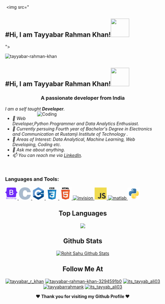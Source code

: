 <img align = "center"> <img src="<p align="center"> <h2>#Hi, I am Tayyabar Rahman Khan!<img height="60" width="60" src="https://www.bloomberg.com/graphics/2015-paul-ford-what-is-code/images/emotes/waving.gif"></h2></p>">

<p align="left"> <img src="https://komarev.com/ghpvc/?username=tayyabar-rahman-khan&label=Profile%20views&color=0e75b6&style=flat" alt="tayyabar-rahman-khan" /> </p>

<p align="center"> <h2>#Hi, I am Tayyabar Rahman Khan!<img height="60" width="60" src="https://www.bloomberg.com/graphics/2015-paul-ford-what-is-code/images/emotes/waving.gif"></h2></p>
<h3 align="center">A passionate developer from India</h3>
<i>I am a self taught <b>Developer</b>.</i>

<img align="right" alt="Coding" width="400" src="https://user-images.githubusercontent.com/74038190/235224431-e8c8c12e-6826-47f1-89fb-2ddad83b3abf.gif">
<br>
<i>
<ul>
        <li>🔭 Web Developer,Python Programmer and Data Analytics Enthusiast.</li>
        <li>💼 Currently persuing Fourth year of Bachelor's Degree in Electronics and Communication at Rustamji Institute of Technology .</li>
        <li>🤔 Areas of Interest: Data Analytical, Machine Learning, Web Developing, Coding etc.</li>
        <li>💬 Ask me about anything.</li>
        <li>📫 You can reach me via <a target="_blank" href="https://www.linkedin.com/in/rohit-sahu-797657206/">LinkedIn</a>.</li>
      </ul>
</i>
<br/>








</p>

<h3 align="left">Languages and Tools:</h3>
<p align="left"> <a href="https://getbootstrap.com" target="_blank" rel="noreferrer"> <img src="https://raw.githubusercontent.com/devicons/devicon/master/icons/bootstrap/bootstrap-plain-wordmark.svg" alt="bootstrap" width="40" height="40"/> </a> <a href="https://www.cprogramming.com/" target="_blank" rel="noreferrer"> <img src="https://raw.githubusercontent.com/devicons/devicon/master/icons/c/c-original.svg" alt="c" width="40" height="40"/> </a> <a href="https://www.w3schools.com/cpp/" target="_blank" rel="noreferrer"> <img src="https://raw.githubusercontent.com/devicons/devicon/master/icons/cplusplus/cplusplus-original.svg" alt="cplusplus" width="40" height="40"/> </a> <a href="https://www.w3schools.com/css/" target="_blank" rel="noreferrer"> <img src="https://raw.githubusercontent.com/devicons/devicon/master/icons/css3/css3-original-wordmark.svg" alt="css3" width="40" height="40"/> </a> <a href="https://www.w3.org/html/" target="_blank" rel="noreferrer"> <img src="https://raw.githubusercontent.com/devicons/devicon/master/icons/html5/html5-original-wordmark.svg" alt="html5" width="40" height="40"/> </a> <a href="https://www.invisionapp.com/" target="_blank" rel="noreferrer"> <img src="https://www.vectorlogo.zone/logos/invisionapp/invisionapp-icon.svg" alt="invision" width="40" height="40"/> </a> <a href="https://developer.mozilla.org/en-US/docs/Web/JavaScript" target="_blank" rel="noreferrer"> <img src="https://raw.githubusercontent.com/devicons/devicon/master/icons/javascript/javascript-original.svg" alt="javascript" width="40" height="40"/> </a> <a href="https://www.mathworks.com/" target="_blank" rel="noreferrer"> <img src="https://upload.wikimedia.org/wikipedia/commons/2/21/Matlab_Logo.png" alt="matlab" width="40" height="40"/> </a> <a href="https://www.python.org" target="_blank" rel="noreferrer"> <img src="https://raw.githubusercontent.com/devicons/devicon/master/icons/python/python-original.svg" alt="python" width="40" height="40"/> </a> </p>

<div align="center">

## Top Languages
<a href="https://github.com/rohitsahu70">
  <img align="center" src="https://github-readme-stats.vercel.app/api/top-langs/?username=Tayybar-Rahman-Khan&theme=tokyonight&layout=compact">
</a>
 </div>
 
 <div align="center">

## Github Stats
<a href="https://github.com/Tayybar-Rahman-Khan">
  <img align="center" alt="Rohit Sahu Github Stats" src="https://github-readme-stats.vercel.app/api?username=Tayybar-Rahman-Khan& show_icons=true&theme=tokyonight">
</a>
</div>
 
<div align="center">

## Follow Me At
<a href="https://twitter.com/tayyabar_r_khan" target="blank"><img align="center" src="https://raw.githubusercontent.com/rahuldkjain/github-profile-readme-generator/master/src/images/icons/Social/twitter.svg" alt="tayyabar_r_khan" height="30" width="40" /></a>
<a href="https://linkedin.com/in/tayyabar-rahman-khan-3294591b0" target="blank"><img align="center" src="https://raw.githubusercontent.com/rahuldkjain/github-profile-readme-generator/master/src/images/icons/Social/linked-in-alt.svg" alt="tayyabar-rahman-khan-3294591b0" height="30" width="40" /></a>
<a href="https://instagram.com/its_tayyab_aly" target="blank"><img align="center" src="https://raw.githubusercontent.com/rahuldkjain/github-profile-readme-generator/master/src/images/icons/Social/instagram.svg" alt="its_tayyab_ali03" height="30" width="40" /></a>
<a href="https://www.hackerrank.com/tayyabarrahmank" target="blank"><img align="center" src="https://raw.githubusercontent.com/rahuldkjain/github-profile-readme-generator/master/src/images/icons/Social/hackerrank.svg" alt="tayyabarrahmank" height="30" width="40" /></a>
<a href="https://www.leetcode.com/its_tayyab_ali03" target="blank"><img align="center" src="https://raw.githubusercontent.com/rahuldkjain/github-profile-readme-generator/master/src/images/icons/Social/leet-code.svg" alt="its_tayyab_ali03" height="30" width="40" /></a>


<div align="center">
<b>❤️ Thank you for visiting my Github Profile ❤️</b>
</div>

